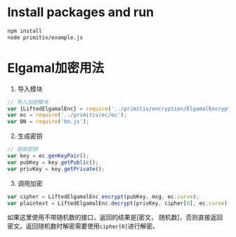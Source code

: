 # Install packages and run

```bash
npm install
node primitiv/example.js
```

# Elgamal加密用法

1. 导入模块

```javascript
// 导入加密模块
var {LiftedElgamalEnc} = require('../primitiv/encryption/ElgamalEncryption');
var ec = require('../primitiv/ec/ec');
var BN = require('bn.js');
```

2. 生成密钥

```javascript
// 获取密钥
var key = ec.genKeyPair();
var pubKey = key.getPublic();
var privKey = key.getPrivate();
```

3. 调用加密

```javascript
var cipher = LiftedElgamalEnc.encrypt(pubKey, msg, ec.curve);
var plaintext = LiftedElgamalEnc.decrypt(privKey, cipher[0], ec.curve);
```

如果这里使用不带随机数的接口，返回的结果是\[密文， 随机数\]，否则直接返回密文。返回随机数时解密需要使用`cipher[0]`进行解密。